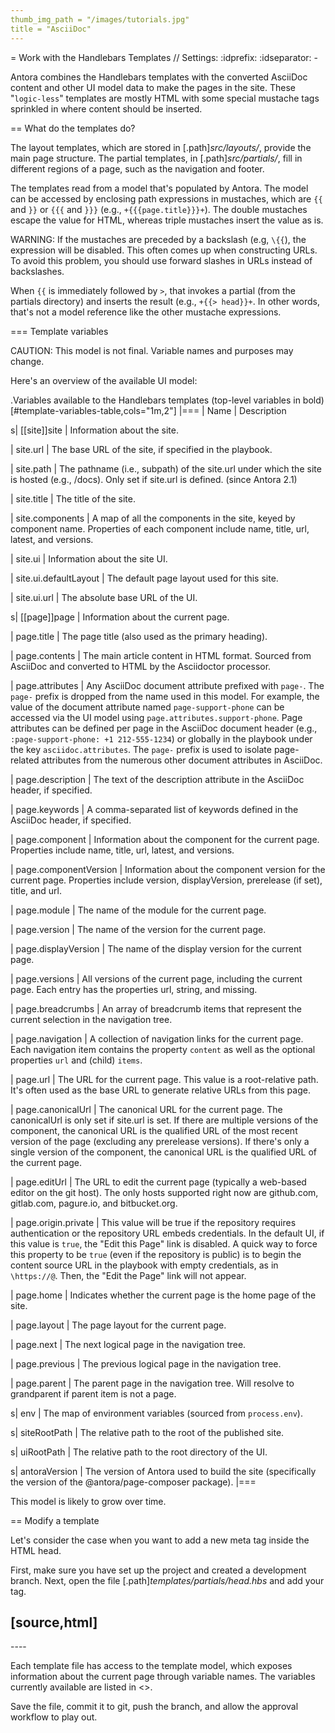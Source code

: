 ```yaml
---
thumb_img_path = "/images/tutorials.jpg"
title = "AsciiDoc"
---
```


= Work with the Handlebars Templates
// Settings:
:idprefix:
:idseparator: -

Antora combines the Handlebars templates with the converted AsciiDoc content and other UI model data to make the pages in the site.
These "`logic-less`" templates are mostly HTML with some special mustache tags sprinkled in where content should be inserted.

== What do the templates do?

The layout templates, which are stored in [.path]_src/layouts/_, provide the main page structure.
The partial templates, in [.path]_src/partials/_, fill in different regions of a page, such as the navigation and footer.

The templates read from a model that's populated by Antora.
The model can be accessed by enclosing path expressions in mustaches, which are `{{` and `}}` or `{{{` and `}}}` (e.g., `+{{{page.title}}}+`).
The double mustaches escape the value for HTML, whereas triple mustaches insert the value as is.

WARNING: If the mustaches are preceded by a backslash (e.g, `\{{`), the expression will be disabled.
This often comes up when constructing URLs.
To avoid this problem, you should use forward slashes in URLs instead of backslashes.

When `{{` is immediately followed by `>`, that invokes a partial (from the partials directory) and inserts the result (e.g., `+{{> head}}+`.
In other words, that's not a model reference like the other mustache expressions.

=== Template variables

CAUTION: This model is not final.
Variable names and purposes may change.

Here's an overview of the available UI model:

.Variables available to the Handlebars templates (top-level variables in bold)
[#template-variables-table,cols="1m,2"]
|===
| Name | Description

s| [[site]]site
| Information about the site.

| site.url
| The base URL of the site, if specified in the playbook.

| site.path
| The pathname (i.e., subpath) of the site.url under which the site is hosted (e.g., /docs).
Only set if site.url is defined.
(since Antora 2.1)

| site.title
| The title of the site.

| site.components
| A map of all the components in the site, keyed by component name.
Properties of each component include name, title, url, latest, and versions.

| site.ui
| Information about the site UI.

| site.ui.defaultLayout
| The default page layout used for this site.

| site.ui.url
| The absolute base URL of the UI.

s| [[page]]page
| Information about the current page.

| page.title
| The page title (also used as the primary heading).

| page.contents
| The main article content in HTML format.
Sourced from AsciiDoc and converted to HTML by the Asciidoctor processor.

| page.attributes
| Any AsciiDoc document attribute prefixed with `page-`.
The `page-` prefix is dropped from the name used in this model.
For example, the value of the document attribute named `page-support-phone` can be accessed via the UI model using `page.attributes.support-phone`.
Page attributes can be defined per page in the AsciiDoc document header (e.g., `:page-support-phone: +1 212-555-1234`) or globally in the playbook under the key `asciidoc.attributes`.
The `page-` prefix is used to isolate page-related attributes from the numerous other document attributes in AsciiDoc.

| page.description
| The text of the description attribute in the AsciiDoc header, if specified.

| page.keywords
| A comma-separated list of keywords defined in the AsciiDoc header, if specified.

| page.component
| Information about the component for the current page.
Properties include name, title, url, latest, and versions.

| page.componentVersion
| Information about the component version for the current page.
Properties include version, displayVersion, prerelease (if set), title, and url.

| page.module
| The name of the module for the current page.

| page.version
| The name of the version for the current page.

| page.displayVersion
| The name of the display version for the current page.

| page.versions
| All versions of the current page, including the current page.
Each entry has the properties url, string, and missing.

| page.breadcrumbs
| An array of breadcrumb items that represent the current selection in the navigation tree.

| page.navigation
| A collection of navigation links for the current page.
Each navigation item contains the property `content` as well as the optional properties `url` and (child) `items`.

| page.url
| The URL for the current page.
This value is a root-relative path.
It's often used as the base URL to generate relative URLs from this page.

| page.canonicalUrl
| The canonical URL for the current page.
The canonicalUrl is only set if site.url is set.
If there are multiple versions of the component, the canonical URL is the qualified URL of the most recent version of the page (excluding any prerelease versions).
If there's only a single version of the component, the canonical URL is the qualified URL of the current page.

| page.editUrl
| The URL to edit the current page (typically a web-based editor on the git host).
The only hosts supported right now are github.com, gitlab.com, pagure.io, and bitbucket.org.

| page.origin.private
| This value will be true if the repository requires authentication or the repository URL embeds credentials.
In the default UI, if this value is `true`, the "Edit this Page" link is disabled.
A quick way to force this property to be `true` (even if the repository is public) is to begin the content source URL in the playbook with empty credentials, as in `\https://@`.
Then, the "Edit the Page" link will not appear.

| page.home
| Indicates whether the current page is the home page of the site.

| page.layout
| The page layout for the current page.

| page.next
| The next logical page in the navigation tree.

| page.previous
| The previous logical page in the navigation tree.

| page.parent
| The parent page in the navigation tree. Will resolve to grandparent if parent item is not a page.

s| env
| The map of environment variables (sourced from `process.env`).

s| siteRootPath
| The relative path to the root of the published site.

s| uiRootPath
| The relative path to the root directory of the UI.

s| antoraVersion
| The version of Antora used to build the site (specifically the version of the @antora/page-composer package).
|===

This model is likely to grow over time.

== Modify a template

Let's consider the case when you want to add a new meta tag inside the HTML head.

First, make sure you have set up the project and created a development branch.
Next, open the file [.path]_templates/partials/head.hbs_ and add your tag.

[source,html]
----
<meta class="swiftype" name="title" data-type="string" content="{{page.title}}">
----

Each template file has access to the template model, which exposes information about the current page through variable names.
The variables currently available are listed in <<template-variables-table>>.

Save the file, commit it to git, push the branch, and allow the approval workflow to play out.